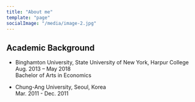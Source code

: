 ```yaml
---
title: "About me"
template: "page"
socialImage: "/media/image-2.jpg"
---
```


## Academic Background

- Binghamton University, State University of New York, Harpur College 
<br>Aug. 2013 – May 2018
<br>Bachelor of Arts in Economics

- Chung-Ang University, Seoul, Korea
<br>Mar. 2011 - Dec. 2011